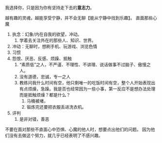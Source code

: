 我选择你，只是因为你有坚持走下去的**意志力**。

越有趣的灵魂，越能享受宁静，并不会无聊【能从宁静中找到乐趣】。
直面那些心魔
1. 执念：幻象/内在自我的欲望，冲动。
	1. 学着去关注外在的那些人、知识、世界。
2. 冲动：无聊时，想刷手机、玩游戏、浏览色情
3. 习惯
4. 怨恨、厌恶、反感、烦躁、抵触
	1. “素质低”之人，不严谨、不理性、不讲理、说话做事不过脑子、傲慢之人。
	2. 没有道德，忠诚，专一之人
	3. 教练问我什么时间有空，他只剩唯一的吃饭时间有空，整个人开始表现出有点烦燥，急躁。我是否也经常因为一些小事，第一反应不是想办法处理而是抵触烦燥？都是什么？
		1. 马桶被堵，
		2. 锻炼完还要把衣服丢进洗衣机。
5. 评判
	1. 是非对错，善恶

不要在面对那些不直面心中恐惧、心魔的他人时，想要点出他们的问题。
因为他们没有去做这个努力，就几乎已经表明了不感兴趣。